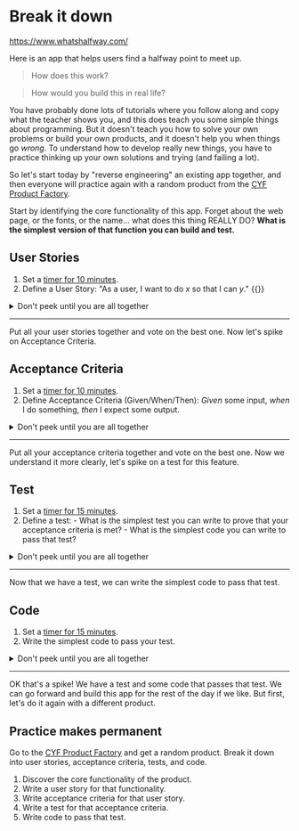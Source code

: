 <!---
title='Break it down'
time='120'
facilitation=true
[objectives]
+++
-->

# Break it down

https://www.whatshalfway.com/

Here is an app that helps users find a halfway point to meet up.

> How does this work?

> How would you build this in real life?

You have probably done lots of tutorials where you follow along and copy what the teacher shows you, and this does teach you some simple things about programming. But it doesn't teach you how to solve your own problems or build your own products, and it doesn't help you when things go _wrong_. To understand how to develop really new things, you have to practice thinking up your own solutions and trying (and failing a lot).

So let's start today by "reverse engineering" an existing app together, and then everyone will practice again with a random product from the [CYF Product Factory](./index.html).

Start by identifying the core functionality of this app. Forget about the web page, or the fonts, or the name... what does this thing REALLY DO? **What is the simplest version of that function you can build and test.**

## User Stories

<!--{{<note type="activity" title="Spike on User Stories, 10m" >}}-->

1. Set a [timer for 10 minutes](https://www.google.com/search?q=timer+for+10+minutes).
2. Define a User Story:
   "As a user, I want to do _x_ so that I can _y_."
   {{</note>}}

<details>
<summary>Don't peek until you are all together
</summary>
- As a user, I want to draw a line and cut it in half.
- As a user, I want to find the midpoint between me and my friend so we can meet for lunch.
- As a user, I want to enter two different locations and receive information about the geographic midpoint between them.
</details>

---

Put all your user stories together and vote on the best one. Now let's spike on Acceptance Criteria.

## Acceptance Criteria

<!--{{<note type="activity" title="Spike on Acceptance Criteria, 10m" >}}-->

1. Set a [timer for 10 minutes](https://www.google.com/search?q=timer+for+10+minutes).
2. Define Acceptance Criteria (Given/When/Then):
_Given_ some input, _when_ I do something, _then_ I expect some output.
<!--{{</note>}}-->

<details>
<summary>Don't peek until you are all together
</summary>
_Given_ that I have two distinct geographical locations,
_When_ I input these locations into the application,
_Then_ I should be provided with the geographic midpoint between the two locations.
</details>

---

Put all your acceptance criteria together and vote on the best one. Now we understand it more clearly, let's spike on a test for this feature.

## Test

<!--{{<note type="activity" title="Spike on Test, 15m" >}}-->

1. Set a [timer for 15 minutes](https://www.google.com/search?q=timer+for+10+minutes).
2. Define a test: - What is the simplest test you can write to prove that your acceptance criteria is met? - What is the simplest code you can write to pass that test?
<!--{{</note>}}-->

<details>
<summary>Don't peek until you are all together
</summary>

```js
const calculateMidpoint = require("./calculateMidpoint");

test("calculateMidpoint calculates the correct midpoint", () => {
  expect(calculateMidpoint(51.5074, 0.1278, 48.8566, 2.3522)).toEqual({
    lat: 50.182,
    lon: 1.24,
  });
});
```

This test defines two locations, London and Paris, and expects the midpoint between them to be calculated to three decimal places.

You might not have chosen to use longitude and latitude at all, so your test might look different. That's ok! The important thing is that you have a test for the acceptance criteria you defined.

</details>

---

Now that we have a test, we can write the simplest code to pass that test.

## Code

<!--{{<note type="activity" title="Spike on Code, 15m" >}}-->

1. Set a [timer for 15 minutes](https://www.google.com/search?q=timer+for+10+minutes).
2. Write the simplest code to pass your test.
<!--{{</note>}}-->

<details>
<summary>Don't peek until you are all together
</summary>

```js
function calculateMidpoint(lat1, lon1, lat2, lon2) {
  // Compute average latitude and longitude
  const mid_lat = (lat1 + lat2) / 2;
  const mid_lon = (lon1 + lon2) / 2;

  return {
    lat: parseFloat(mid_lat.toFixed(3)),
    lon: parseFloat(mid_lon.toFixed(2)),
  };
}

module.exports = calculateMidpoint;
```

This code takes two locations, calculates the average latitude and longitude, and returns the midpoint between them, more or less. It's more complicated to calculate the midpoint between two points on a sphere accurately.

So we have discovered something we need to ask our user about:

> how accurate do you need this to be?

Remember we are writing the simplest thing that can possibly _work_. For now, we'll use this rough calculation.

</details>

---

OK that's a spike! We have a test and some code that passes that test. We can go forward and build this app for the rest of the day if we like. But first, let's do it again with a different product.

## Practice makes permanent

Go to the [CYF Product Factory](./index.html) and get a random product. Break it down into user stories, acceptance criteria, tests, and code.

1. Discover the core functionality of the product.
2. Write a user story for that functionality.
3. Write acceptance criteria for that user story.
4. Write a test for that acceptance criteria.
5. Write code to pass that test.
